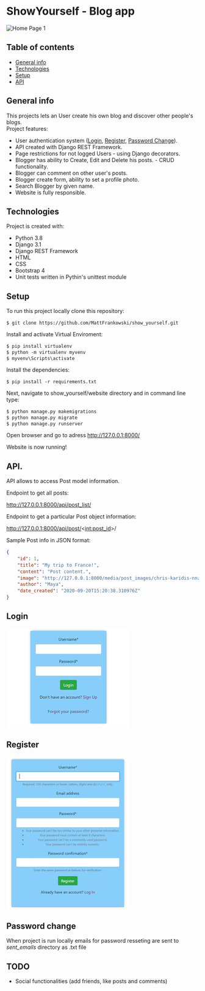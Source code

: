 # ShowYourself - Blog app
![Home Page 1](screenshots/show_yourself.gif)
## Table of contents
* [General info](#general-info)
* [Technologies](#technologies)
* [Setup](#setup)
* [API](#api)
## General info
This projects lets an User create his own blog and discover other people's blogs.\
Project features:
* User authentication system ([Login](#login), [Register](#register), [Password Change](#password-change)).
* API created with Django REST Framework.
* Page restrictions for not logged Users -  using Django decorators.
* Blogger has ability to Create, Edit and Delete his posts. - CRUD functionality.
* Blogger can comment on other user's posts.
* Blogger create form, ability to set a profile photo.
* Search Blogger by given name.
* Website is fully responsible.
## Technologies
Project is created with:
* Python 3.8
* Django 3.1
* Django REST Framework
* HTML
* CSS
* Bootstrap 4
* Unit tests written in Pythin's unittest module
## Setup
To run this project locally clone this repository:
```
$ git clone https://github.com/MattFrankowski/show_yourself.git
```

Install and activate Virtual Enviroment:
```
$ pip install virtualenv
$ python -m virtualenv myvenv
$ myvenv\Scripts\activate 
```

Install the dependencies:
```
$ pip install -r requirements.txt
```

Next, navigate to show_yourself/website directory and in command line type:
```
$ python manage.py makemigrations
$ python manage.py migrate
$ python manage.py runserver
```
Open browser and go to adress http://127.0.0.1:8000/

Website is now running!

## API.
API allows to access Post model information.

Endpoint to get all posts:

http://127.0.0.1:8000/api/post_list/

Endpoint to get a particular Post object information:

http://127.0.0.1:8000/api/post/<<int:post_id>>/

Sample Post info in JSON format:
```json
{
    "id": 1,
    "title": "My trip to France!",
    "content": "Post content.",
    "image": "http://127.0.0.1:8000/media/post_images/chris-karidis-nnzkZNYWHaU-unsplash.jpg",
    "author": "Maya",
    "date_created": "2020-09-20T15:20:38.310976Z"
}
```

## Login
![Login](screenshots/login.png)

## Register
![Register](screenshots/register.png)

## Password change
When project is run locally emails for password resseting are sent to *sent_emails* directory as .txt file

## TODO
* Social functionalities (add friends, like posts and comments)
